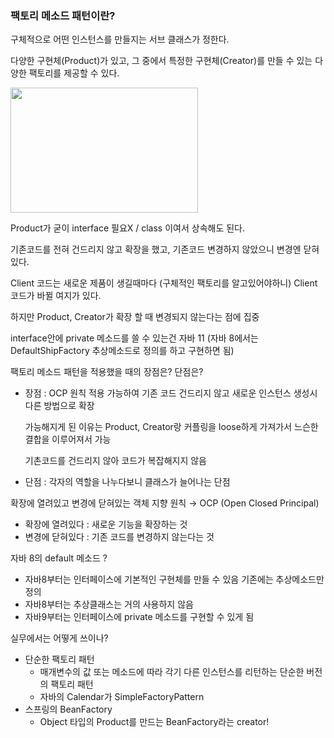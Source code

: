 ### 팩토리 메소드 패턴이란?

구체적으로 어떤 인스턴스를 만들지는 서브 클래스가 정한다.

다양한 구현체(Product)가 있고, 그 중에서 특정한 구현체(Creator)를 만들 수 있는 다양한 팩토리를 제공할 수 있다.

<img src="https://t1.daumcdn.net/cfile/tistory/9999D8385BE5725009" width=300 height=200/>



Product가 굳이 interface 필요X / class 이여서 상속해도 된다.

 기존코드를 전혀 건드리지 않고 확장을 했고, 기존코드 변경하지 않았으니 변경엔 닫혀있다.

Client 코드는 새로운 제품이 생길때마다 (구체적인 팩토리를 알고있어야하니) Client 코드가 바뀔 여지가 있다. 

하지만 Product, Creator가 확장 할 때 변경되지 않는다는 점에 집중 

interface안에 private 메소드를 쓸 수 있는건 자바 11 (자바 8에서는 DefaultShipFactory 추상메소드로 정의를 하고 구현하면 됨)

팩토리 메소드 패턴을 적용했을 때의 장점은? 단점은?

- 장점 : OCP 원칙 적용 가능하여 기존 코드 건드리지 않고 새로운 인스턴스 생성시 다른 방법으로 확장
    
    가능해지게 된 이유는 Product, Creator랑 커플링을 loose하게 가져가서 느슨한 결합을 이루어져서 가능
    
    기촌코드를 건드리지 않아 코드가 복잡해지지 않음
    
- 단점 : 각자의 역할을 나누다보니 클래스가 늘어나는 단점

확장에 열려있고 변경에 닫혀있는 객체 지향 원칙 → OCP (Open Closed Principal)

- 확장에 열려있다 : 새로운 기능을 확장하는 것
- 변경에 닫혀있다 : 기존 코드를 변경하지 않는다는 것

자바 8의 default 메소드 ?

- 자바8부터는 인터페이스에 기본적인 구현체를 만들 수 있음 기존에는 추상메소드만 정의
- 자바8부터는 추상클래스는 거의 사용하지 않음
- 자바9부터는 인터페이스에 private 메소드를 구현할 수 있게 됨

실무에서는 어떻게 쓰이나?

- 단순한 팩토리 패턴
    - 매개변수의 값 또는 메소드에 따라 각기 다른 인스턴스를 리턴하는 단순한 버전의 팩토리 패턴
    - 자바의 Calendar가 SimpleFactoryPattern
- 스프링의 BeanFactory
    - Object 타입의 Product를 만드는 BeanFactory라는 creator!
